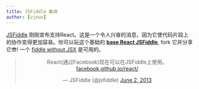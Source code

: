 ```yaml
---
title: JSFiddle 集成
author: [vjeux]
---
```


[JSFiddle](https://jsfiddle.net) 刚刚宣布支持React。这是一个令人兴奋的消息，因为它使代码片段上的协作变得更加容易。你可以玩这个基础的 **[base React JSFiddle](http://jsfiddle.net/vjeux/kb3gN/)**, fork 它并分享它😎! 一个 [fiddle without JSX](http://jsfiddle.net/vjeux/VkebS/) 是可用的。


<blockquote class="twitter-tweet" align="center"><p>React(通过Facebook)现在可以在JSFiddle上使用。 <a href="http://t.co/wNQf9JPv5u" title="http://facebook.github.io/react/">facebook.github.io/react/</a></p>&mdash; JSFiddle (@jsfiddle) <a href="https://twitter.com/jsfiddle/status/341114115781177344">June 2, 2013</a></blockquote>

